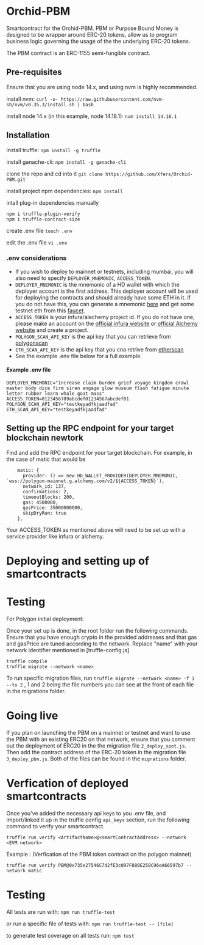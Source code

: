 # Orchid-PBM
Smartcontract for the Orchid-PBM. PBM or Purpose Bound Money is designed to be wrapper around ERC-20 tokens, allow us to program business logic governing the usage of the the underlying ERC-20 tokens. 

The PBM contract is an ERC-1155 semi-fungible contract. 

## Pre-requisites
Ensure that you are using node 14.x, and using nvm is highly recommended. 

install nvm:
`curl -o- https://raw.githubusercontent.com/nvm-sh/nvm/v0.35.3/install.sh | bash`

install node 14.x (in this example, node 14.18.1):
`nvm install 14.18.1`
## Installation
install truffle:
`npm install -g truffle`

install ganache-cli:
`npm install -g ganache-cli`

clone the repo and cd into it
`git clone https://github.com/Xfers/Orchid-PBM.git`

install project npm dependencies:
`npm install`

intall plug-in dependencies manually
```
npm i truffle-plugin-verify
npm i truffle-contract-size
```

create .env file
`touch .env`

edit the .env file
`vi .env`


### .env considerations

-   If you wish to deploy to mainnet or testnets, including mumbai, you will also need to specify `DEPLOYER_MNEMONIC`, `ACCESS_TOKEN`.
-   `DEPLOYER_MNEMONIC` is the mnemonic of a HD wallet with which the deployer account is the first address. This deployer account will be used for deploying the contracts and should already have some ETH in it. If you do not have this, you can generate a mnemonic [here](https://iancoleman.io/bip39/#english) and get some testnet eth from this [faucet](https://faucet.metamask.io/).
-   `ACCESS_TOKEN` is your infura/alechemy project id. If you do not have one, please make an account on the [official infura website](https://infura.io/) or [official Alchemy website](https://dashboard.alchemyapi.io/) and create a project.
-   `POLYGON_SCAN_API_KEY` is the api key that you can retrieve from [polygonscan](https://polygonscan.com/myapikey)
-   `ETH_SCAN_API_KEY` is the api key that you cna retrive from [etherscan](httsp://etherscan.com/myapikey)
-   See the example .env file below for a full example.

#### Example .env file
```
DEPLOYER_MNEMONIC="increase claim burden grief voyage kingdom crawl master body dice firm siren engage glow museum flash fatigue minute letter rubber learn whale goat mass"
ACCESS_TOKEN=0123456789abcdef01234567abcdef01
POLYGON_SCAN_API_KEY="testkeyadfkjaadfad"
ETH_SCAN_API_KEY="testkeyadfkjaadfad"
```
## Setting up the RPC endpoint for your target blockchain newtork
Find and add the RPC endpoint for your target blockchain. For example, in the case of matic that would be 
```
    matic: {
      provider: () => new HD_WALLET_PROVIDER(DEPLOYER_MNEMONIC, `wss://polygon-mainnet.g.alchemy.com/v2/${ACCESS_TOKEN}`),
      network_id: 137,
      confirmations: 2,
      timeoutBlocks: 200,
      gas: 4500000,
      gasPrice: 35000000000,
      skipDryRun: true
    },

```
Your ACCESS_TOKEN as mentioned above will need to be set up with a service provider like infura or alchemy. 

# Deploying and setting up of smartcontracts

# Testing

For Polygon initial deployment:

Once your set up is done, in the root folder run the following commands. 
Ensure that you have enough crypto in the provided addresses and that gas and gasPrice are tuned according to the network. 
Replace "name" with your network identifier mentioned in [truffle-config.js]
```
truffle compile 
truffle migrate --network <name>
```

To run specific migration files, run `truffle migrate --network <name> -f 1 --to 2` , 1 and 2 being the file numbers you can see at the front of each file in the migrations folder.

# Going live 

If you plan on launching the PBM on a mainnet or testnet and want to use the PBM with an existing ERC20 on that network, ensure that you comment out the deployment of ERC20 in the the migration file `2_deploy_spot.js`. Then add the contract address of the ERC-20 token in the migration file `3_deploy_pbm.js`.  Both of the files can be found in the `migrations` folder. 

# Verfication of deployed smartcontracts 
Once you've added the necessary api keys to you .env file, and import/linked it up in the truffle config `api_keys` section, run the following command to verify your smartcontract. 

```
truffle run verify <ArtifactName>@<smartContractAddress> --network <EVM network>
```
Example : (Verfication of the PBM token contract on the polygon mainnet)
```
truffle run verify PBM@0x735e27546C7d2fE3c097F880E258C96eA66597b7 --network matic
```
# Testing

All tests are run with:
`npm run truffle-test`

or run a specific file of tests with:
`npm run truffle-test -- [file]`

to generate test coverage on all tests run:
`npm test`